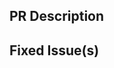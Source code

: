 <!-- Thanks for sending a pull request! Please check out our contribution guidelines: -->
<!-- https://github.com/PegaSysEng/teku/blob/master/CONTRIBUTING.md -->

## PR Description

## Fixed Issue(s)
<!-- Please link to fixed issue(s) here using format: fixes #<issue number> -->
<!-- Example: "fixes #2" -->
